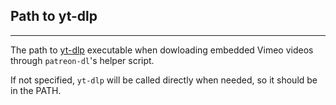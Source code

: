 ## Path to yt-dlp

---

The path to [yt-dlp](https://github.com/yt-dlp/yt-dlp) executable when dowloading embedded Vimeo videos through `patreon-dl`'s helper script.

If not specified, `yt-dlp` will be called directly when needed, so it should be in the PATH.

